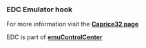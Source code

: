 ### EDC Emulator hook

For more information visit the [**Caprice32 page**](https://github.com/PhoenixInteractiveNL/edc-masterhook/wiki/Emulator-caprice32#menu)

EDC is part of [**emuControlCenter**](https://github.com/PhoenixInteractiveNL/emuControlCenter/wiki)
